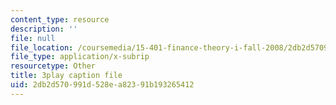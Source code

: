 ```yaml
---
content_type: resource
description: ''
file: null
file_location: /coursemedia/15-401-finance-theory-i-fall-2008/2db2d570991d528ea82391b193265412_sMKQywwkIjQ.vtt
file_type: application/x-subrip
resourcetype: Other
title: 3play caption file
uid: 2db2d570-991d-528e-a823-91b193265412
---
```

